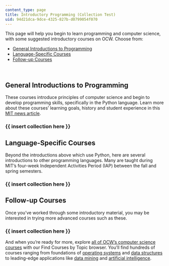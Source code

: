 ```yaml
---
content_type: page
title: Introductory Programming (Collection Test)
uid: 94d21dca-9dce-4325-827b-d0799054f070
---
```

This page will help you begin to learn programming and computer science, with some suggested introductory courses on OCW. Choose from:

- [General Introductions to Programming](https://ocw.mit.edu/courses/intro-programming/#general)
- [Language-Specific Courses](https://ocw.mit.edu/courses/intro-programming/#language)
- [Follow-up Courses](https://ocw.mit.edu/courses/intro-programming/#followup)

 

## **General Introductions to Programming**

These courses introduce principles of computer science and begin to develop programming skills, specifically in the Python language. Learn more about these courses’ learning goals, history and student experience in this [MIT news article](https://news.mit.edu/2018/class-computer-science-programming-python-0504).

### {{ insert collection here }}

## **Language-Specific Courses**

Beyond the introductions above which use Python, here are several introductions to other programming languages. Many are taught during MIT’s four-week Independent Activities Period (IAP) between the fall and spring semesters.

### {{ insert collection here }}

## **Follow-up Courses**

Once you’ve worked through some introductory material, you may be interested in trying more advanced courses such as these.

### {{ insert collection here }}

And when you’re ready for more, explore [all of OCW’s computer science courses](https://ocw.mit.edu/courses/find-by-topic/#cat=engineering&subcat=computerscience) with our Find Courses by Topic browser. You’ll find hundreds of courses ranging from foundations of [operating systems](https://ocw.mit.edu/courses/find-by-topic/#cat=engineering&subcat=computerscience&spec=operatingsystems) and [data structures](https://ocw.mit.edu/courses/find-by-topic/#cat=engineering&subcat=computerscience&spec=algorithmsanddatastructures) to leading-edge applications like [data mining](https://ocw.mit.edu/courses/find-by-topic/#cat=engineering&subcat=computerscience&spec=datamining) and [artificial intelligence](https://ocw.mit.edu/courses/find-by-topic/#cat=engineering&subcat=computerscience&spec=artificialintelligence).